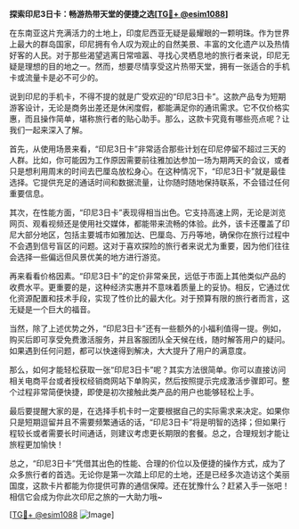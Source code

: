 **探索印尼3日卡：畅游热带天堂的便捷之选[[TG💪+ @esim1088](https://t.me/s/esim1088)]**

在东南亚这片充满活力的土地上，印度尼西亚无疑是最耀眼的一颗明珠。作为世界上最大的群岛国家，印尼拥有令人叹为观止的自然美景、丰富的文化遗产以及热情好客的人民。对于那些渴望逃离日常喧嚣、寻找心灵栖息地的旅行者来说，印尼无疑是理想的目的地之一。然而，想要尽情享受这片热带天堂，拥有一张适合的手机卡或流量卡是必不可少的。

说到印尼的手机卡，不得不提的就是广受欢迎的“印尼3日卡”。这款产品专为短期游客设计，无论是商务出差还是休闲度假，都能满足你的通讯需求。它不仅价格实惠，而且操作简单，堪称旅行者的贴心助手。那么，这款卡究竟有哪些亮点呢？让我们一起来深入了解。

首先，从使用场景来看，“印尼3日卡”非常适合那些计划在印尼停留不超过三天的人群。比如，你可能因为工作原因需要前往雅加达参加一场为期两天的会议，或者只是想利用周末的时间去巴厘岛放松身心。在这种情况下，“印尼3日卡”就是最佳选择。它提供充足的通话时间和数据流量，让你随时随地保持联系，不会错过任何重要信息。

其次，在性能方面，“印尼3日卡”表现得相当出色。它支持高速上网，无论是浏览网页、观看视频还是使用社交媒体，都能带来流畅的体验。此外，该卡还覆盖了印尼大部分地区，包括主要城市如雅加达、巴厘岛、万丹等地，确保你在旅行过程中不会遇到信号盲区的问题。这对于喜欢探险的旅行者来说尤为重要，因为他们往往会选择一些偏远但风景优美的地方进行游览。

再来看看价格因素。“印尼3日卡”的定价非常亲民，远低于市面上其他类似产品的收费水平。更重要的是，这种经济实惠并不意味着质量上的妥协。相反，它通过优化资源配置和技术手段，实现了性价比的最大化。对于预算有限的旅行者而言，这无疑是一个巨大的福音。

当然，除了上述优势之外，“印尼3日卡”还有一些额外的小福利值得一提。例如，购买后即可享受免费激活服务，并且客服团队全天候在线，随时解答用户的疑问。如果遇到任何问题，都可以快速得到解决，大大提升了用户的满意度。

那么，如何才能轻松获取一张“印尼3日卡”呢？其实方法很简单。你可以直接访问相关电商平台或者授权经销商网站下单购买，然后按照提示完成激活步骤即可。整个过程非常简便快捷，即使是初次接触此类产品的用户也能够轻松上手。

最后要提醒大家的是，在选择手机卡时一定要根据自己的实际需求来决定。如果你只是短期逗留并且不需要频繁通话的话，“印尼3日卡”将是明智的选择；但如果行程较长或者需要长时间通话，则建议考虑更长期限的套餐。总之，合理规划才能让旅程更加愉快！

总之，“印尼3日卡”凭借其出色的性能、合理的价位以及便捷的操作方式，成为了众多旅行者的首选。无论你是第一次踏上印尼的土地，还是已经多次造访这个美丽国度，这款卡片都能为你提供可靠的通信保障。还在犹豫什么？赶紧入手一张吧！相信它会成为你此次印尼之旅的一大助力哦~

[[TG💪+ @esim1088](https://t.me/s/esim1088) ![Image](https://i.postimg.cc/4NQfJmqS/Snipaste-2025-05-13-00-14-12.png)]